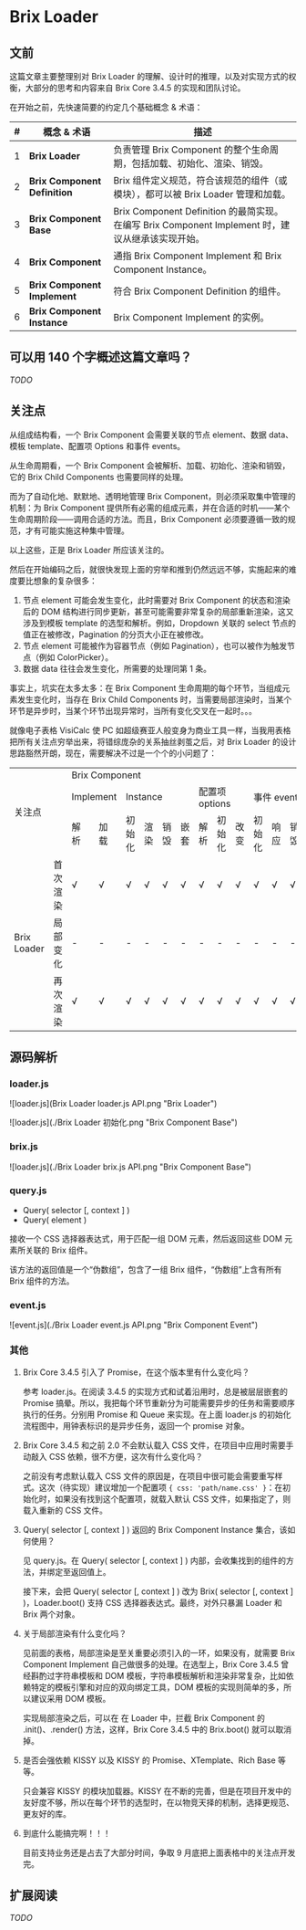 # Brix Loader

## 文前

这篇文章主要整理别对 Brix Loader 的理解、设计时的推理，以及对实现方式的权衡，大部分的思考和内容来自 Brix Core 3.4.5 的实现和团队讨论。

在开始之前，先快速简要的约定几个基础概念 & 术语：

\# | 概念 & 术语                      | 描述
-- | ------------------------------  | ----------------------------------------------------------------------------------------------
1  | **Brix Loader**                 | 负责管理 Brix Component 的整个生命周期，包括加载、初始化、渲染、销毁。
2  | **Brix Component Definition**   | Brix 组件定义规范，符合该规范的组件（或模块），都可以被 Brix Loader 管理和加载。
3  | **Brix Component Base**         | Brix Component Definition 的最简实现。在编写 Brix Component Implement 时，建议从继承该实现开始。
4  | **Brix Component**              | 通指 Brix Component Implement 和 Brix Component Instance。
5  | **Brix Component Implement**    | 符合 Brix Component Definition 的组件。
6  | **Brix Component Instance**     | Brix Component Implement 的实例。

<!-- 
| 中文字幕           
| ----------------- 
| Brix 加载器       
| Brix 组件定义规范  
| Brix 组件基类     
| Brix 组件         
| Brix 组件实现      
| Brix 组件实例      
 -->

## 可以用 140 个字概述这篇文章吗？

*TODO*

## 关注点

从组成结构看，一个 Brix Component 会需要关联的节点 element、数据 data、模板 template、配置项 Options 和事件 events。

从生命周期看，一个 Brix Component 会被解析、加载、初始化、渲染和销毁，它的 Brix Child Components 也需要同样的处理。

而为了自动化地、默默地、透明地管理 Brix Component，则必须采取集中管理的机制：为 Brix Component 提供所有必需的组成元素，并在合适的时机——某个生命周期阶段——调用合适的方法。而且，Brix Component 必须要遵循一致的规范，才有可能实施这种集中管理。

以上这些，正是 Brix Loader 所应该关注的。

然后在开始编码之后，就很快发现上面的穷举和推到仍然远远不够，实施起来的难度要比想象的复杂很多：

1. 节点 element 可能会发生变化，此时需要对 Brix Component 的状态和渲染后的 DOM 结构进行同步更新，甚至可能需要非常复杂的局部重新渲染，这又涉及到模板 template 的选型和解析。例如，Dropdown 关联的 select 节点的值正在被修改，Pagination 的分页大小正在被修改。
2. 节点 element 可能被作为容器节点（例如 Pagination），也可以被作为触发节点（例如 ColorPicker）。
3. 数据 data 往往会发生变化，所需要的处理同第 1 条。

事实上，坑实在太多太多：在 Brix Component 生命周期的每个环节，当组成元素发生变化时，当存在 Brix Child Components 时，当需要局部渲染时，当某个环节是异步时，当某个环节出现异常时，当所有变化交叉在一起时。。。

就像电子表格 VisiCalc 使 PC 如超级赛亚人般变身为商业工具一样，当我用表格把所有关注点穷举出来，将错综庞杂的关系抽丝剥茧之后，对 Brix Loader 的设计思路豁然开朗，现在，需要解决不过是一个个的小问题了：

<table>
    <tr>
        <td colspan="2" rowspan="3"><stong>关注点<!-- Concerns --></stong></td>
        <td colspan="13">Brix Component</td>
    </tr>
    <tr>
        <td colspan="2">Implement</td>
        <td colspan="4">Instance</td>
        <td colspan="3">配置项 options</td>
        <td colspan="4">事件 events</td>
    </tr>
    <tr>
        <td>解析</td> <td>加载</td> <td>初始化</td> <td>渲染</td> <td>销毁</td> <td>嵌套</td>
        <td>解析</td> <td>初始化</td> <td>改变</td>
        <td>初始化</td> <td>响应</td> <td>销毁</td> <td>嵌套</td>
    </tr>
    <tr>
        <td rowspan="3">Brix Loader</td>
        <td>首次渲染</td>
        <td>√</td> <td>√</td> <td>√</td> <td>√</td> <td>√</td> <td>√</td>
        <td>√</td> <td>√</td> <td>√</td>
        <td>√</td> <td>√</td> <td>√</td> <td>√</td>
    </tr>
    <tr>
        <td>局部变化</td>
        <td>-</td> <td>-</td> <td>-</td> <td>-</td> <td>-</td> <td>-</td>
        <td>-</td> <td>-</td> <td>-</td>
        <td>-</td> <td>-</td> <td>-</td> <td>-</td>
    </tr>
    <tr>
        <td>再次渲染</td>
        <td>√</td> <td>√</td> <td>√</td> <td>√</td> <td>√</td> <td>√</td>
        <td>√</td> <td>√</td> <td>√</td>
        <td>√</td> <td>√</td> <td>√</td> <td>√</td>
    </tr>
</tbody></table>

## 源码解析

### loader.js

![loader.js](Brix Loader loader.js API.png "Brix Loader")

![loader.js](./Brix Loader 初始化.png "Brix Component Base")

### brix.js

![loader.js](./Brix Loader brix.js API.png "Brix Component Base")

### query.js

* Query( selector [, context ] )
* Query( element )

接收一个 CSS 选择器表达式，用于匹配一组 DOM 元素，然后返回这些 DOM 元素所关联的 Brix 组件。

该方法的返回值是一个“伪数组”，包含了一组 Brix 组件，“伪数组”上含有所有 Brix 组件的方法。

### event.js

![event.js](./Brix Loader event.js API.png "Brix Component Event")

### 其他

1. Brix Core 3.4.5 引入了 Promise，在这个版本里有什么变化吗？

    参考 loader.js。在阅读 3.4.5 的实现方式和试着沿用时，总是被层层嵌套的 Promise 搞晕。所以，我把每个环节重新分为可能需要异步的任务和需要顺序执行的任务。分别用 Promise 和 Queue 来实现。在上面 loader.js 的初始化流程图中，用钟表标识的是异步任务，返回一个 promise 对象。

2. Brix Core 3.4.5 和之前 2.0 不会默认载入 CSS 文件，在项目中应用时需要手动敲入 CSS 依赖，很不方便，这次有什么变化吗？

    之前没有考虑默认载入 CSS 文件的原因是，在项目中很可能会需要重写样式。这次（待实现）建议增加一个配置项 `{ css: 'path/name.css' }`：在初始化时，如果没有找到这个配置项，就载入默认 CSS 文件，如果指定了，则载入重新的 CSS 文件。

3. Query( selector [, context ] ) 返回的 Brix Component Instance 集合，该如何使用？

    见 query.js。在 Query( selector [, context ] ) 内部，会收集找到的组件的方法，并绑定至返回值上。

    接下来，会把 Query( selector [, context ] ) 改为 Brix( selector [, context ] )，Loader.boot() 支持 CSS 选择器表达式。最终，对外只暴漏 Loader 和 Brix 两个对象。

4. 关于局部渲染有什么变化吗？

    见前面的表格，局部渲染是至关重要必须引入的一环，如果没有，就需要 Brix Component Implement 自己做很多的处理。在选型上，Brix Core 3.4.5 曾经斟酌过字符串模板和 DOM 模板，字符串模板解析和渲染非常复杂，比如依赖特定的模板引擎和对应的双向绑定工具，DOM 模板的实现则简单的多，所以建议采用 DOM 模板。

    实现局部渲染之后，可以在 在 Loader 中，拦截 Brix Component 的 .init()、.render() 方法，这样，Brix Core 3.4.5 中的 Brix.boot() 就可以取消掉。

5. 是否会强依赖 KISSY 以及 KISSY 的 Promise、XTemplate、Rich Base 等等。

    只会兼容 KISSY 的模块加载器。KISSY 在不断的完善，但是在项目开发中的友好度不够，所以在每个环节的选型时，在以物竞天择的机制，选择更规范、更友好的库。

6. 到底什么能搞完啊！！！
    
    目前支持业务还是占去了大部分时间，争取 9 月底把上面表格中的关注点开发完。

## 扩展阅读

*TODO*